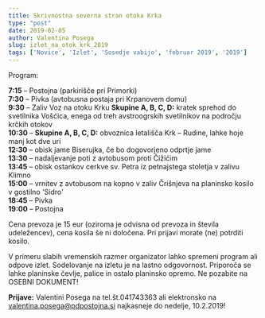 ```yaml
---
title: Skrivnostna severna stran otoka Krka
type: "post"
date: 2019-02-05
author: Valentina Posega
slug: izlet_na_otok_krk_2019
tags: ['Novice', 'Izlet', 'Sosedje vabijo', 'februar 2019', '2019']
---
```



Program:

**7:15**  – Postojna (parkirišče pri Primorki) <br>
**7:30**  – Pivka (avtobusna postaja pri Krpanovem domu) <br>
**9:30**  – Zaliv Voz na otoku Krku **Skupine A, B, C, D:** kratek sprehod do svetilnika Vošćica, enega od treh avstroogrskih svetilnikov na področju krčkih otokov <br><!--more-->
**10:30** –  **Skupine A, B, C, D:** obvoznica letališča Krk – Rudine, lahke hoje manj kot dve uri <br>
**12:30** –  obisk jame Biserujka, če bo dogovorjeno odprtje jame <br>
**13:30** –	nadaljevanje poti z avtobusom proti Čižićim <br>
**13:45** –	obisk ostankov cerkve sv. Petra iz petnajstega stoletja v zalivu Klimno <br>
**15:00** –	vrnitev z avtobusom na kopno v zaliv Črišnjeva na planinsko kosilo v gostilno 'Sidro' <br>
**18:45** –	Pivka <br>
**19:00** –	Postojna <br>

Cena prevoza je 15 eur (oziroma je odvisna od prevoza in števila udeležencev), cena kosila še ni določena. Pri prijavi morate (ne) potrditi kosilo.

V primeru slabih vremenskih razmer organizator lahko spremeni program ali odpove izlet. Sodelovanje na izletu je na lastno odgovornost. Priporoča se lahke planinske čevlje, palice in ostalo planinsko opremo. Ne pozabite na OSEBNI DOKUMENT!

**Prijave:** Valentini Posega na tel.št.041743363 ali elektronsko na valentina.posega@pdpostojna.si najkasneje do nedelje, 10.2.2019!  